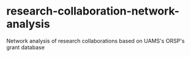 research-collaboration-network-analysis
=======================================

Network analysis of research collaborations based on UAMS's ORSP's grant database 